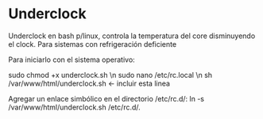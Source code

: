 # Underclock
Underclock en bash p/linux, controla la temperatura del core disminuyendo el clock. Para sistemas con refrigeración deficiente

Para iniciarlo con el sistema operativo:

sudo chmod +x underclock.sh \n
sudo nano /etc/rc.local \n
  sh /var/www/html/underclock.sh  <- incluir esta linea

Agregar un enlace simbólico en el directorio /etc/rc.d/:
ln -s /var/www/html/underclock.sh /etc/rc.d/.
